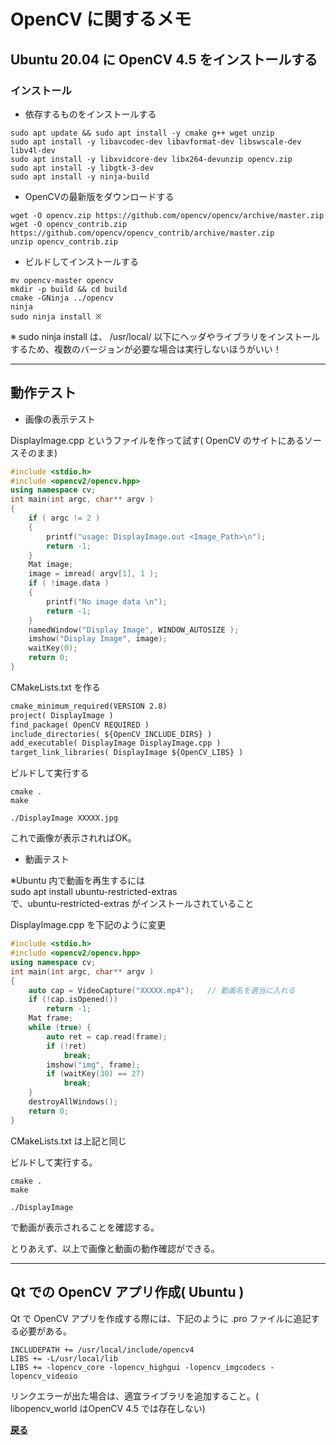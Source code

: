 # OpenCV に関するメモ

## Ubuntu 20.04 に OpenCV 4.5 をインストールする

### インストール

* 依存するものをインストールする

```shell
sudo apt update && sudo apt install -y cmake g++ wget unzip
sudo apt install -y libavcodec-dev libavformat-dev libswscale-dev libv4l-dev
sudo apt install -y libxvidcore-dev libx264-devunzip opencv.zip
sudo apt install -y libgtk-3-dev
sudo apt install -y ninja-build
```

* OpenCVの最新版をダウンロードする

```shell
wget -O opencv.zip https://github.com/opencv/opencv/archive/master.zip
wget -O opencv_contrib.zip https://github.com/opencv/opencv_contrib/archive/master.zip
unzip opencv_contrib.zip
```

* ビルドしてインストールする

```shell
mv opencv-master opencv
mkdir -p build && cd build
cmake -GNinja ../opencv
ninja
sudo ninja install ※
```

※ sudo ninja install は、 /usr/local/ 以下にヘッダやライブラリをインストールするため、複数のバージョンが必要な場合は実行しないほうがいい！

***

## 動作テスト

* 画像の表示テスト

DisplayImage.cpp というファイルを作って試す( OpenCV のサイトにあるソースそのまま)

```c++
#include <stdio.h>
#include <opencv2/opencv.hpp>
using namespace cv;
int main(int argc, char** argv )
{
    if ( argc != 2 )
    {
        printf("usage: DisplayImage.out <Image_Path>\n");
        return -1;
    }
    Mat image;
    image = imread( argv[1], 1 );
    if ( !image.data )
    {
        printf("No image data \n");
        return -1;
    }
    namedWindow("Display Image", WINDOW_AUTOSIZE );
    imshow("Display Image", image);
    waitKey(0);
    return 0;
}
```

CMakeLists.txt を作る

```txt
cmake_minimum_required(VERSION 2.8)
project( DisplayImage )
find_package( OpenCV REQUIRED )
include_directories( ${OpenCV_INCLUDE_DIRS} )
add_executable( DisplayImage DisplayImage.cpp )
target_link_libraries( DisplayImage ${OpenCV_LIBS} )
```

ビルドして実行する

```shell
cmake .
make

./DisplayImage XXXXX.jpg
```

これで画像が表示されればOK。

* 動画テスト

※Ubuntu 内で動画を再生するには  
sudo apt install ubuntu-restricted-extras  
で、ubuntu-restricted-extras がインストールされていること

DisplayImage.cpp を下記のように変更

```c++
#include <stdio.h>
#include <opencv2/opencv.hpp>
using namespace cv;
int main(int argc, char** argv )
{
    auto cap = VideoCapture("XXXXX.mp4");   // 動画名を適当に入れる
    if (!cap.isOpened())
        return -1;
    Mat frame;
    while (true) {
        auto ret = cap.read(frame);
        if (!ret)
            break;
        imshow("img", frame);
        if (waitKey(30) == 27)
            break;
    }
    destroyAllWindows();
    return 0;
}
```

CMakeLists.txt は上記と同じ

ビルドして実行する。

```shell
cmake .
make

./DisplayImage
```

で動画が表示されることを確認する。

とりあえず、以上で画像と動画の動作確認ができる。

***

## Qt での OpenCV アプリ作成( Ubuntu )

Qt で OpenCV アプリを作成する際には、下記のように .pro ファイルに追記する必要がある。

```QMake
INCLUDEPATH += /usr/local/include/opencv4
LIBS += -L/usr/local/lib
LIBS += -lopencv_core -lopencv_highgui -lopencv_imgcodecs -lopencv_videoio
```

リンクエラーが出た場合は、適宜ライブラリを追加すること。( libopencv_world はOpenCV 4.5 では存在しない)

**[戻る](../index.md)**
